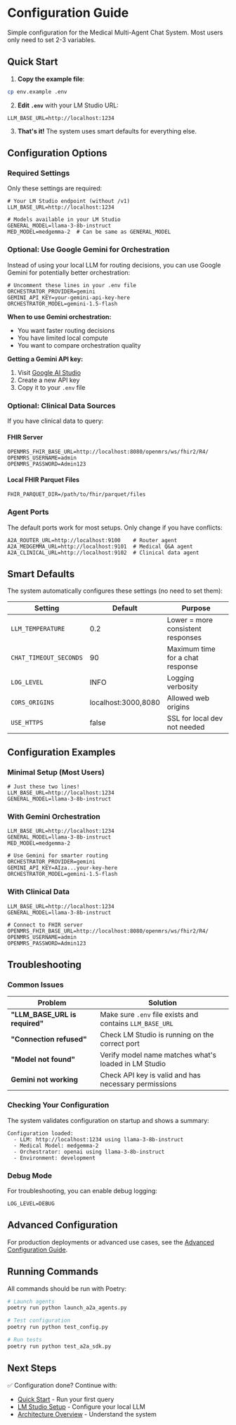 # Configuration Guide

Simple configuration for the Medical Multi-Agent Chat System. Most users only need to set 2-3 variables.

## Quick Start

1. **Copy the example file**:
```bash
cp env.example .env
```

2. **Edit `.env`** with your LM Studio URL:
```env
LLM_BASE_URL=http://localhost:1234
```

3. **That's it!** The system uses smart defaults for everything else.

## Configuration Options

### Required Settings

Only these settings are required:

```env
# Your LM Studio endpoint (without /v1)
LLM_BASE_URL=http://localhost:1234

# Models available in your LM Studio
GENERAL_MODEL=llama-3-8b-instruct
MED_MODEL=medgemma-2  # Can be same as GENERAL_MODEL
```

### Optional: Use Google Gemini for Orchestration

Instead of using your local LLM for routing decisions, you can use Google Gemini for potentially better orchestration:

```env
# Uncomment these lines in your .env file
ORCHESTRATOR_PROVIDER=gemini
GEMINI_API_KEY=your-gemini-api-key-here
ORCHESTRATOR_MODEL=gemini-1.5-flash
```

**When to use Gemini orchestration:**
- You want faster routing decisions
- You have limited local compute
- You want to compare orchestration quality

**Getting a Gemini API key:**
1. Visit [Google AI Studio](https://aistudio.google.com/apikey)
2. Create a new API key
3. Copy it to your `.env` file

### Optional: Clinical Data Sources

If you have clinical data to query:

#### FHIR Server
```env
OPENMRS_FHIR_BASE_URL=http://localhost:8080/openmrs/ws/fhir2/R4/
OPENMRS_USERNAME=admin
OPENMRS_PASSWORD=Admin123
```

#### Local FHIR Parquet Files
```env
FHIR_PARQUET_DIR=/path/to/fhir/parquet/files
```

### Agent Ports

The default ports work for most setups. Only change if you have conflicts:

```env
A2A_ROUTER_URL=http://localhost:9100    # Router agent
A2A_MEDGEMMA_URL=http://localhost:9101  # Medical Q&A agent  
A2A_CLINICAL_URL=http://localhost:9102  # Clinical data agent
```

## Smart Defaults

The system automatically configures these settings (no need to set them):

| Setting | Default | Purpose |
|---------|---------|---------|
| `LLM_TEMPERATURE` | 0.2 | Lower = more consistent responses |
| `CHAT_TIMEOUT_SECONDS` | 90 | Maximum time for a chat response |
| `LOG_LEVEL` | INFO | Logging verbosity |
| `CORS_ORIGINS` | localhost:3000,8080 | Allowed web origins |
| `USE_HTTPS` | false | SSL for local dev not needed |

## Configuration Examples

### Minimal Setup (Most Users)
```env
# Just these two lines!
LLM_BASE_URL=http://localhost:1234
GENERAL_MODEL=llama-3-8b-instruct
```

### With Gemini Orchestration
```env
LLM_BASE_URL=http://localhost:1234
GENERAL_MODEL=llama-3-8b-instruct
MED_MODEL=medgemma-2

# Use Gemini for smarter routing
ORCHESTRATOR_PROVIDER=gemini
GEMINI_API_KEY=AIza...your-key-here
ORCHESTRATOR_MODEL=gemini-1.5-flash
```

### With Clinical Data
```env
LLM_BASE_URL=http://localhost:1234
GENERAL_MODEL=llama-3-8b-instruct

# Connect to FHIR server
OPENMRS_FHIR_BASE_URL=http://localhost:8080/openmrs/ws/fhir2/R4/
OPENMRS_USERNAME=admin
OPENMRS_PASSWORD=Admin123
```

## Troubleshooting

### Common Issues

| Problem | Solution |
|---------|----------|
| **"LLM_BASE_URL is required"** | Make sure `.env` file exists and contains `LLM_BASE_URL` |
| **"Connection refused"** | Check LM Studio is running on the correct port |
| **"Model not found"** | Verify model name matches what's loaded in LM Studio |
| **Gemini not working** | Check API key is valid and has necessary permissions |

### Checking Your Configuration

The system validates configuration on startup and shows a summary:

```
Configuration loaded:
  - LLM: http://localhost:1234 using llama-3-8b-instruct
  - Medical Model: medgemma-2
  - Orchestrator: openai using llama-3-8b-instruct
  - Environment: development
```

### Debug Mode

For troubleshooting, you can enable debug logging:

```env
LOG_LEVEL=DEBUG
```

## Advanced Configuration

For production deployments or advanced use cases, see the [Advanced Configuration Guide](../deployment/advanced-config.md).

## Running Commands

All commands should be run with Poetry:
```bash
# Launch agents
poetry run python launch_a2a_agents.py

# Test configuration
poetry run python test_config.py

# Run tests
poetry run python test_a2a_sdk.py
```

## Next Steps

✅ Configuration done? Continue with:
- [Quick Start](quick-start.md) - Run your first query
- [LM Studio Setup](lm-studio.md) - Configure your local LLM
- [Architecture Overview](../architecture/overview.md) - Understand the system